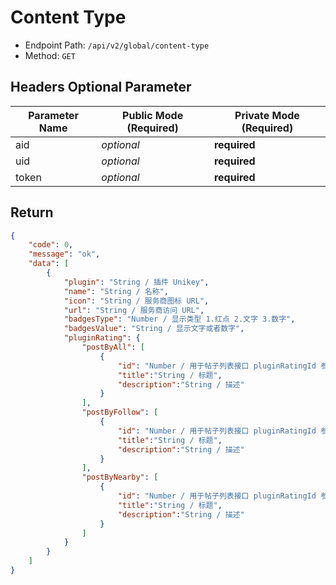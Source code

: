 # Content Type

- Endpoint Path: `/api/v2/global/content-type`
- Method: `GET`

## Headers Optional Parameter

| Parameter Name | Public Mode (Required) | Private Mode (Required) |
| --- | --- | --- |
| aid | *optional* | **required** |
| uid | *optional* | **required** |
| token | *optional* | **required** |

## Return

```json
{
    "code": 0,
    "message": "ok",
    "data": [
        {
            "plugin": "String / 插件 Unikey",
            "name": "String / 名称",
            "icon": "String / 服务商图标 URL",
            "url": "String / 服务商访问 URL",
            "badgesType": "Number / 显示类型 1.红点 2.文字 3.数字",
            "badgesValue": "String / 显示文字或者数字",
            "pluginRating": {
                "postByAll": [
                    {
                        "id": "Number / 用于帖子列表接口 pluginRatingId 参数",
                        "title":"String / 标题",
                        "description":"String / 描述"
                    }
                ],
                "postByFollow": [
                    {
                        "id": "Number / 用于帖子列表接口 pluginRatingId 参数",
                        "title":"String / 标题",
                        "description":"String / 描述"
                    }
                ],
                "postByNearby": [
                    {
                        "id": "Number / 用于帖子列表接口 pluginRatingId 参数",
                        "title":"String / 标题",
                        "description":"String / 描述"
                    }
                ]
            }
        }
    ]
}
```
